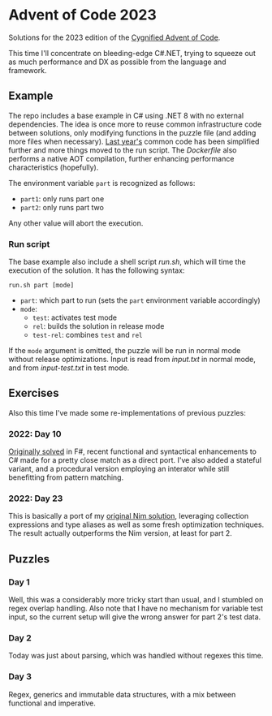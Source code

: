 Advent of Code 2023
===================

Solutions for the 2023 edition of the [Cygnified Advent of Code](https://aoc.cygni.se/).

This time I'll concentrate on bleeding-edge C#.NET, trying to squeeze out as much performance and DX as possible from the language and framework.


Example
-------

The repo includes a base example in C# using .NET 8 with no external dependencies. The idea is once more to reuse common infrastructure code between solutions, only modifying functions in the puzzle file (and adding more files when necessary). [Last year's](https://github.com/lrc-se/aoc-2022) common code has been simplified further and more things moved to the run script. The *Dockerfile* also performs a native AOT compilation, further enhancing performance characteristics (hopefully).

The environment variable `part` is recognized as follows:

- `part1`: only runs part one
- `part2`: only runs part two

Any other value will abort the execution.

### Run script

The base example also include a shell script *run.sh*, which will time the execution of the solution. It has the following syntax:

`run.sh part [mode]`

- `part`: which part to run (sets the `part` environment variable accordingly)
- `mode`:
  - `test`: activates test mode
  - `rel`: builds the solution in release mode
  - `test-rel`: combines `test` and `rel`

If the `mode` argument is omitted, the puzzle will be run in normal mode without release optimizations. Input is read from *input.txt* in normal mode, and from *input-test.txt* in test mode.


Exercises
---------

Also this time I've made some re-implementations of previous puzzles:

### 2022: Day 10

[Originally solved](https://github.com/lrc-se/aoc-2022/blob/main/day10/Puzzle.fs) in F#, recent functional and syntactical enhancements to C# made for a pretty close match as a direct port. I've also added a stateful variant, and a procedural version employing an interator while still benefitting from pattern matching.

### 2022: Day 23

This is basically a port of my [original Nim solution](https://github.com/lrc-se/aoc-2022/blob/b89e50a699b0bf3adad05f0b6dcca464efd6ccbb/day23/puzzle.nim), leveraging collection expressions and type aliases as well as some fresh optimization techniques. The result actually outperforms the Nim version, at least for part 2.


Puzzles
-------

### Day 1

Well, this was a considerably more tricky start than usual, and I stumbled on regex overlap handling. Also note that I have no mechanism for variable test input, so the current setup will give the wrong answer for part 2's test data.

### Day 2

Today was just about parsing, which was handled without regexes this time.

### Day 3

Regex, generics and immutable data structures, with a mix between functional and imperative.
